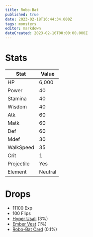 ```yaml
---
title: Robo-Bat
published: true
date: 2023-02-18T16:44:34.000Z
tags: monsters
editor: markdown
dateCreated: 2023-02-16T00:00:00.000Z
---
```


# Stats
|Stat|Value|
|-|-|
|HP|6,000|
|Power|40|
|Stamina|40|
|Wisdom|40|
|Atk|60|
|Matk|60|
|Def|60|
|Mdef|30|
|WalkSpeed|35|
|Crit|1|
|Projectile|Yes|
|Element|Neutral|

# Drops
 * 11100 Exp
 * 100 Flips
 * [Hyper Usali](/items/hyper-usali.md) (3%)
 * [Ember Vest](/items/ember-vest.md) (1%)
 * [Robo-Bat Card](/items/robo-bat-card.md) (0.1%)
